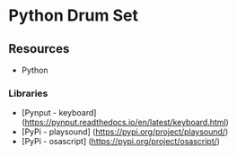 # Python Drum Set

## Resources

* Python

### Libraries

* [Pynput - keyboard] (https://pynput.readthedocs.io/en/latest/keyboard.html)
* [PyPi - playsound] (https://pypi.org/project/playsound/)
* [PyPi - osascript] (https://pypi.org/project/osascript/)
